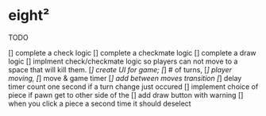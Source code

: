 # eight²

TODO

[] complete a check logic
[] complete a checkmate logic
[] complete a draw logic
[] implment check/checkmate logic so  players can not move to a space that will kill them. 
[*] create UI for game; 
    [*] # of turns, 
    [*] player moving, 
    [*] move & game timer
[*] add between moves transition
[*] delay timer count one second if a turn change just occured 
[] implement choice of piece if pawn get to other side of the
[] add draw button with warning
[] when you click a piece a second time it should deselect 
